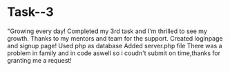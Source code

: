 # Task--3
"Growing every day! Completed my 3rd task and I'm thrilled to see my growth. Thanks to my mentors and team for the support. 
Created loginpage and signup page!
Used php as database
Added server.php file
There was a problem in family and in code aswell so i coudn't submit on time,thanks for granting me a request!
